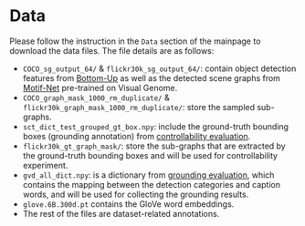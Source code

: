 # Data

Please follow the instruction in the `Data` section of the mainpage to download the data files. The file details are as follows:

* `COCO_sg_output_64/` & `flickr30k_sg_output_64/`: contain object detection features from [Bottom-Up](https://github.com/peteanderson80/bottom-up-attention) as well as the detected scene graphs from [Motif-Net](https://github.com/rowanz/neural-motifs) pre-trained on Visual Genome. 
* `COCO_graph_mask_1000_rm_duplicate/` & `flickr30k_graph_mask_1000_rm_duplicate/`: store the sampled sub-graphs.
* `sct_dict_test_grouped_gt_box.npy`: include the ground-truth bounding boxes (grounding annotation) from [controllability evaluation](https://github.com/aimagelab/show-control-and-tell).
* `flickr30k_gt_graph_mask/`: store the sub-graphs that are extracted by the ground-truth bounding boxes and will be used for controllability experiment. 
* `gvd_all_dict.npy`: is a dictionary from [grounding evaluation](https://github.com/facebookresearch/grounded-video-description/tree/flickr_branch), which contains the mapping between the detection categories and caption words, and will be used for collecting the grounding results.
* `glove.6B.300d.pt` contains the GloVe word embeddings.
* The rest of the files are dataset-related annotations.